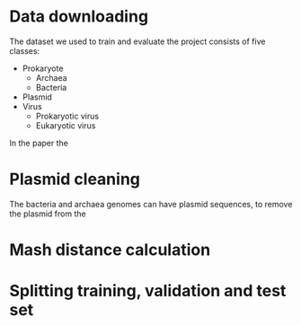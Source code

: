 # Data downloading
The dataset we used to train and evaluate the project consists of five classes: 

- Prokaryote
    - Archaea 
    - Bacteria
- Plasmid
- Virus
    - Prokaryotic virus
    - Eukaryotic virus

In the paper the 

# Plasmid cleaning
The bacteria and archaea genomes can have plasmid sequences, to remove the plasmid from the 

# Mash distance calculation

# Splitting training, validation and test set
